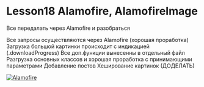 # Lesson18 Alamofire, AlamofireImage
Все передалать через Alamofire и разобраться

  Все запросы осуществляются через Alamofire (хорошая проработка)
    Загрузка большой картинки происходит с индикацией (.downloadProgress)
  Все доп.функции вынесенны в отдельный файл
    Разгрузка основных классов и хорошая проработка с принимающими параметрами
  Добавление постов
  Хеширование картинок (ДОДЕЛАТЬ)
  
<a href="https://ibb.co/d5WSxks"><img src="https://i.ibb.co/yQfD7gm/Alamofire.jpg" alt="Alamofire" border="0"></a>
